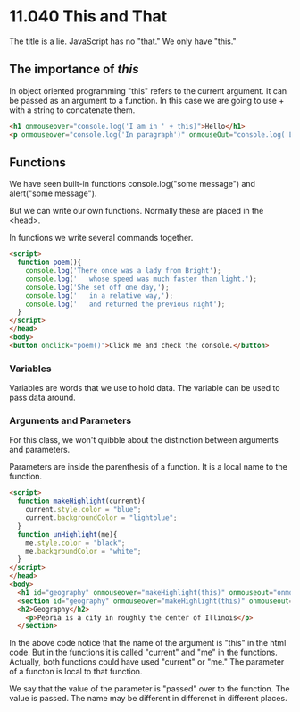 # 11.040 This and That

The title is a lie.  JavaScript has no "that." We only have "this."

## The importance of ***this***

In object oriented programming "this" refers to the current argument.  It can be passed as an argument to a function.  In this case we are going to use + with a string to concatenate them.

```html
<h1 onmouseover="console.log('I am in ' + this)">Hello</h1>
<p onmouseover="console.log('In paragraph')" onmouseOut="console.log('Leaving Paragraph')">This is a paragraph</p>
```
## Functions

We have seen built-in functions console.log("some message") and alert("some message"). 

But we can write our own functions.  Normally these are placed in the &lt;head>.

In functions we write several commands together.

```html
<script>
  function poem(){
    console.log('There once was a lady from Bright');
    console.log('   whose speed was much faster than light.');
    console.log('She set off one day,');
    console.log('   in a relative way,');
    console.log('   and returned the previous night');
  }
</script>  
</head>
<body>
<button onclick="poem()">Click me and check the console.</button>
```
### Variables

Variables are words that we use to hold data.  The variable can be used to pass data around.

### Arguments and Parameters

For this class, we won't quibble about the distinction between arguments and parameters.

Parameters are inside the parenthesis of a function.  It is a local name to the function.

```html
<script>
  function makeHighlight(current){
    current.style.color = "blue";
    current.backgroundColor = "lightblue";
  }
  function unHighlight(me){
    me.style.color = "black";
    me.backgroundColor = "white";
  }
</script>
</head>
<body>
  <h1 id="geography" onmouseover="makeHighlight(this)" onmouseout="onmouseout">Peoria</h1>
  <section id="geography" onmouseover="makeHighlight(this)" onmouseout="onmouseout">
  <h2>Geography</h2>
    <p>Peoria is a city in roughly the center of Illinois</p>
  </section>
```

In the above code notice that the name of the argument is "this" in the html code.  But in the functions it is called "current" and "me" in the functions.  Actually, both functions could have used "current" or "me."  The parameter of a functon is local to that function.

We say that the value of the parameter is "passed" over to the function.  The value is passed.  The name may be different in differenct in different places.



